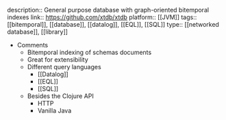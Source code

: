 description:: General purpose database with graph-oriented bitemporal indexes
link:: https://github.com/xtdb/xtdb
platform:: [[JVM]]
tags:: [[bitemporal]], [[database]], [[datalog]], [[EQL]], [[SQL]]
type:: [[networked database]], [[library]]

- Comments
	- Bitemporal indexing of schemas documents
	- Great for extensibility
	- Different query languages
		- [[Datalog]]
		- [[EQL]]
		- [[SQL]]
	- Besides the Clojure API
		- HTTP
		- Vanilla Java